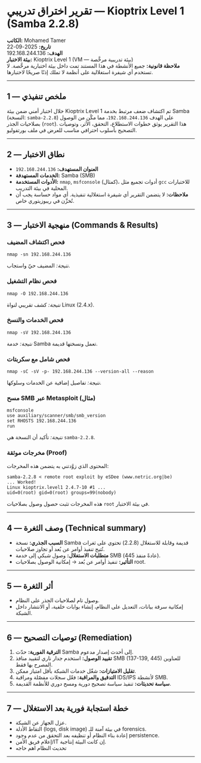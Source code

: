 # تقرير اختراق تدريبي — Kioptrix Level 1 (Samba 2.2.8)

**الكاتب:** Mohamed Tamer   
**تاريخ:** 2025-09-22  
**الهدف:** 192.168.244.136  
**بيئة الاختبار:** Kioptrix Level 1 (VM — بيئة تدريبية مرخَّصة)  
**ملاحظة قانونية:** جميع الأنشطة في هذا المستند تمت داخل بيئة اختبارية مرخَّصة. لا تستخدم أي شيفرة استغلالية على أنظمة لا تملك إذنًا صريحًا لاختبارها.

---

## 1 — ملخص تنفيذي
خلال اختبار أمني ضمن بيئة Kioptrix Level 1 تم اكتشاف ضعف مرتبط بخدمة Samba (النسخة: `samba-2.2.8`) على الهدف `192.168.244.136`، مما مكّن من الوصول بصلاحيات الجذر (`root`). هذا التقرير يوثق خطوات الاستطلاع، التحقق، الأثر، وتوصيات التصحيح بأسلوب احترافي مناسب للعرض في ملف بورتفوليو.

---

## 2 — نطاق الاختبار
- **العنوان المستهدف:** `192.168.244.136`  
- **الخدمات المستهدفة:** Samba (SMB)  
- **الأدوات المستخدمة:** `nmap`, `msfconsole` (كمثال)، أدوات تجميع مثل `gcc` للاختبارات المحلية في بيئة التدريب.  
- **ملاحظات:** لا يتضمن التقرير أي شيفرة استغلالية تنفيذية. أي مواد حساسة يجب أن تُخزَّن في ريبوزيتوري خاص.

---

## 3 — منهجية الاختبار (Commands & Results)
### فحص اكتشاف المضيف
```
nmap -sn 192.168.244.136
```
*نتيجة:* المضيف حيّ واستجاب.

### فحص نظام التشغيل
```
nmap -O 192.168.244.136
```
*نتيجة:* كشف تقريبي لنواة Linux (2.4.x).

### فحص الخدمات والنسخ
```
nmap -sV 192.168.244.136
```
*نتيجة:* خدمة Samba تعمل ونسختها قديمة.

### فحص شامل مع سكربتات
```
nmap -sC -sV -p- 192.168.244.136 --version-all --reason
```
*نتيجة:* تفاصيل إضافية عن الخدمات وسلوكها.

### مسح SMB عبر Metasploit (مثال)
```
msfconsole
use auxiliary/scanner/smb/smb_version
set RHOSTS 192.168.244.136
run
```
*نتيجة:* تأكيد أن النسخة هي `samba-2.2.8`.

### مخرجات موثقة (Proof)
المحتوى الذي زوَّدتني به يتضمن هذه المخرجات:
```
samba-2.2.8 < remote root exploit by eSDee (www.netric.org|be)
... Worked!
Linux kioptrix.level1 2.4.7-10 #1 ...
uid=0(root) gid=0(root) groups=99(nobody)
```
هذه المخرجات تثبت حصول وصول بصلاحيات `root` في بيئة الاختبار.

---

## 4 — وصف الثغرة (Technical summary)
- **السبب الجذري:** نسخة Samba قديمة وقابلة للاستغلال (2.2.8) تحتوي على ثغرات تُتيح تنفيذ أوامر عن بُعد أو تجاوز صلاحيات.  
- **متطلبات الاستغلال:** وصول شبكي إلى خدمة SMB (عادةً منفذ 445).  
- **التأثير:** تنفيذ أوامر عن بُعد → إمكانية الوصول بصلاحيات root.

---

## 5 — أثر الثغرة
- وصول تام لصلاحيات الجذر على النظام.  
- إمكانية سرقة بيانات، التعديل على النظام، إنشاء بوابات خلفية، أو الانتشار داخل الشبكة.

---

## 6 — توصيات التصحيح (Remediation)
1. **الترقية الفورية:** حدّث Samba إلى أحدث إصدار مدعوم.  
2. **تقييد الوصول:** استخدم جدار ناري لتقييد منافذ SMB (137-139, 445) للعناوين المصرح بها فقط.  
3. **تقليل الامتيازات:** شغّل خدمات الشبكة بأقل امتياز ممكن.  
4. **التدقيق والمراقبة:** فعّل سجلات مفصّلة ومراقبة IDS/IPS لأنشطة SMB.  
5. **سياسة تحديثات:** تنفيذ سياسة تصحيح دورية ومسح دوري للأنظمة القديمة.  


---

## 7 — خطة استجابة فورية بعد الاستغلال
- عزل الجهاز عن الشبكة.  
- التقاط الأدلة (logs, disk image) في بيئة آمنة للـ forensics.  
- إعادة بناء النظام أو تنظيفه بعد التحقق من عدم وجود persistence.  
- إعلام فريق الأمن/IT إن كانت البيئة إنتاجية.
- تحديث النظام اهم حاجه 
---

